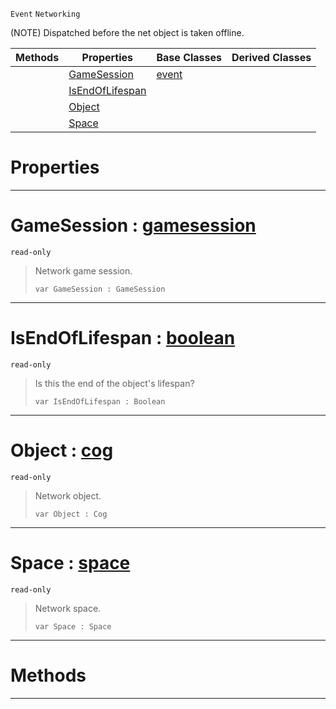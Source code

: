  `Event` `Networking`



(NOTE) Dispatched before the net object is taken offline.

|Methods|Properties|Base Classes|Derived Classes|
|---|---|---|---|
| |[ GameSession](https://github.com/PlasmaEngine/PlasmaDocs/tree/master/docs/C%2B%2B/code_reference/class_reference/netobjectoffline.markdown#gamesession-plasma-engine)|[event](https://github.com/PlasmaEngine/PlasmaDocs/tree/master/docs/C%2B%2B/code_reference/class_reference/event.markdown)| |
| |[ IsEndOfLifespan](https://github.com/PlasmaEngine/PlasmaDocs/tree/master/docs/C%2B%2B/code_reference/class_reference/netobjectoffline.markdown#isendoflifespan-plasma-eng)| | |
| |[ Object](https://github.com/PlasmaEngine/PlasmaDocs/tree/master/docs/C%2B%2B/code_reference/class_reference/netobjectoffline.markdown#object-plasma-engine-docum)| | |
| |[ Space](https://github.com/PlasmaEngine/PlasmaDocs/tree/master/docs/C%2B%2B/code_reference/class_reference/netobjectoffline.markdown#space-plasma-engine-docume)| | |


 #  Properties


---  
 #  GameSession : [gamesession](https://github.com/PlasmaEngine/PlasmaDocs/tree/master/docs/C%2B%2B/code_reference/class_reference/gamesession.markdown)

 `read-only`

> Network game session.
> ``` lang=cpp, name=Lightning
> var GameSession : GameSession


---  
 #  IsEndOfLifespan : [boolean](https://github.com/PlasmaEngine/PlasmaDocs/tree/master/docs/C%2B%2B/code_reference/lightning_base_types/boolean.markdown)

 `read-only`

> Is this the end of the object's lifespan?
> ``` lang=cpp, name=Lightning
> var IsEndOfLifespan : Boolean


---  
 #  Object : [cog](https://github.com/PlasmaEngine/PlasmaDocs/tree/master/docs/C%2B%2B/code_reference/class_reference/cog.markdown)

 `read-only`

> Network object.
> ``` lang=cpp, name=Lightning
> var Object : Cog


---  
 #  Space : [space](https://github.com/PlasmaEngine/PlasmaDocs/tree/master/docs/C%2B%2B/code_reference/class_reference/space.markdown)

 `read-only`

> Network space.
> ``` lang=cpp, name=Lightning
> var Space : Space


---  
 #  Methods


---  
 

 